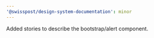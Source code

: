 ```yaml
---
'@swisspost/design-system-documentation': minor
---
```


Added stories to describe the bootstrap/alert component.
